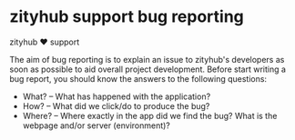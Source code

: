 # zityhub support bug reporting

zityhub :heart: support

The aim of bug reporting is to explain an issue to zityhub's developers as soon as possible to aid overall project development. Before start writing a bug report, you should know the answers to the following questions:

- What? – What has happened with the application?
- How? – What did we click/do to produce the bug?
- Where? – Where exactly in the app did we find the bug? What is the webpage and/or server (environment)?

